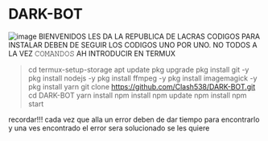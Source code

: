 # DARK-BOT
![image](https://user-images.githubusercontent.com/118075131/227137187-79f9a514-b1b7-4c1e-bff6-371976ffea49.png)
BIENVENIDOS LES DA LA REPUBLICA DE LACRAS
CODIGOS PARA INSTALAR DEBEN DE SEGUIR LOS CODIGOS UNO POR UNO. NO TODOS A LA VEZ
𝙲𝙾𝙼𝙰𝙽𝙳𝙾𝚂 AH INTRODUCIR EN TERMUX
> cd
> termux-setup-storage
> apt update 
> pkg upgrade 
> pkg install git -y
> pkg install nodejs -y
> pkg install ffmpeg -y
> pkg install imagemagick -y
> pkg install yarn
> git clone https://github.com/Clash538/DARK-BOT.git
> cd DARK-BOT
> yarn install 
> npm install
> npm update
> npm install 
> npm start

recordar!!!
cada vez que alla un error deben de dar tiempo para encontrarlo y una ves encontrado el error sera solucionado se les quiere 


